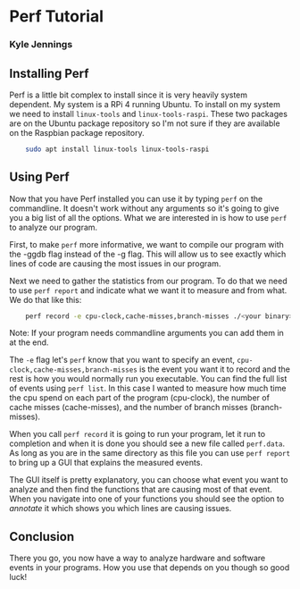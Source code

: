 # Perf Tutorial
### Kyle Jennings

## Installing Perf

Perf is a little bit complex to install since it is very heavily system dependent.
My system is a RPi 4 running Ubuntu.
To install on my system we need to install `linux-tools` and `linux-tools-raspi`.
These two packages are on the Ubuntu package repository so I'm not sure if they are available on the Raspbian package repository.

``` bash
	sudo apt install linux-tools linux-tools-raspi
```

## Using Perf

Now that you have Perf installed you can use it by typing `perf` on the commandline.
It doesn't work without any arguments so it's going to give you a big list of all the options.
What we are interested in is how to use `perf` to analyze our program.

First, to make `perf` more informative, we want to compile our program with the -ggdb flag instead of the -g flag.
This will allow us to see exactly which lines of code are causing the most issues in our program.

Next we need to gather the statistics from our program.
To do that we need to use `perf report` and indicate what we want it to measure and from what.
We do that like this:

``` bash
	perf record -e cpu-clock,cache-misses,branch-misses ./<your binary>
```

Note: If your program needs commandline arguments you can add them in at the end.

The `-e` flag let's `perf` know that you want to specify an event, `cpu-clock,cache-misses,branch-misses` is the event you want it to record and the rest is how you would normally run you executable.
You can find the full list of events using `perf list`.
In this case I wanted to measure how much time the cpu spend on each part of the program (cpu-clock), the number of cache misses (cache-misses), and the number of branch misses (branch-misses).

When you call `perf record` it is going to run your program, let it run to completion and when it is done you should see a new file called `perf.data`.
As long as you are in the same directory as this file you can use `perf report` to bring up a GUI that explains the measured events.

The GUI itself is pretty explanatory, you can choose what event you want to analyze and then find the functions that are causing most of that event.
When you navigate into one of your functions you should see the option to _annotate_ it which shows you which lines are causing issues.

## Conclusion

There you go, you now have a way to analyze hardware and software events in your programs. How you use that depends on you though so good luck!